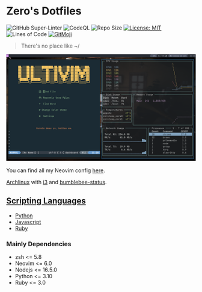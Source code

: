 # Zero's Dotfiles

![GitHub Super-Linter](https://github.com/UltiRequiem/dotfiles/workflows/Lint%20Code%20Base/badge.svg)
![CodeQL](https://github.com/UltiRequiem/dotfiles/workflows/Analyze/badge.svg)
![Repo Size](https://img.shields.io/github/repo-size/ultirequiem/dotfiles?style=flat-square&label=Repo)
[![License: MIT](https://img.shields.io/badge/License-MIT-blue.svg)](https://opensource.org/licenses/MIT)
![Lines of Code](https://img.shields.io/tokei/lines/github.com/UltiRequiem/dotfiles?color=blue&label=Total%20Lines)
[![GitMoji](https://img.shields.io/badge/Gitmoji-%F0%9F%8E%A8%20-FFDD67.svg)](https://gitmoji.dev)

> There's no place like ~/

![Screenshot](./assets/screenshots/neovim-gotop-i3.png)

You can find all my Neovim config [here](https://github.com/UltiRequiem/neovim).

[Archlinux](https://github.com/UltiRequiem/Archlinux) with [i3](./.config/i3)
and [bumblebee-status](https://github.com/tobi-wan-kenobi/bumblebee-status).

## [Scripting Languages](./bin/)

- [Python](https://github.com/UltiRequiem/daily-python-practice)
- [Javascript](https://github.com/UltiRequiem/daily-js-practice)
- [Ruby](https://github.com/UltiRequiem/daily-ruby-practic)

### Mainly Dependencies

- zsh <= 5.8
- Neovim <= 6.0
- Nodejs <= 16.5.0
- Python <= 3.10
- Ruby <= 3.0
